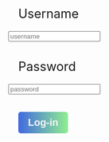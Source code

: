 <DOCTYPE html>
<html lang="en">
<head>
<meta charset="UTF-8">
<title>Normal log in form</title>
<style type="text/css">
form{
width: 600px;
margin: 200px auto;
}
div{
width: 100%;
margin: 15px auto;
}
label{
display: block;
padding: 20px;
font-size: 25px;
}

input{
width: 96%;
padding: 10px;
border: 1px solid #797979;
font-size: 20px;
margin-left: 20px;
border-radius: 3px;
}
button{
margin: 20px;
padding: 10px;
width: 100px;
border: none;
outline: none;
cursor: pointer;
border-radius: 5px;
font-size: 20px;
font-weight: bold;
color: whitesmoke;
background: linear-gradient(90deg, royalblue, lightgreen);
}
span{
display:block;
margin-left: 20px;
color: red;
font-style: italic;
</style>
</head>
<body>

<form action="swipe.html" method="POST">
<div>
<label for="username">Username</label>
<input type="text" name="username" placeholder="username">
<span></span>
</div>
<div>
<label for="password">Password</label>
<input type="password" name="password" placeholder="password">
<span></span>
</div>
<button id="log-in">Log-in</button>
</form>
</html>
<script type="text/javascript">
window.onload = ()=>{
this.sessionStorage.setItem("username", "sakos_userooo");
this.sessionStorage.setItem("password", "sakos_passwordooo");
}

var input = document.getElementsByTagName('input');
var input = document.getElementsById('log-in');
var form = document.querySelector('form');
form.onsubmit = ()=>{return false}

login.onclick = ()=>{
if ((input[0].value != "") && (input[1].value != ""))
{
if ((input[0].value == sessionStorage.setItem("username")) && (input[0].value == sessionStorage.setItem("password")))
{
form.onsubmit = ()=>{return 1}
document.cookie = "username"+input[0].value;
document.cookie = "password"+input[1].value;
}
else
{
if ((input[0].value != sessionStorage.setItem("username")));
{
input[0].nextElementSibling.textContent = "Username NOT match";
setTimeout(()=>{
input[0].nextElementSibling.textContent = "";
}, 2000);
}
if ((input[1].value != sessionStorage.setItem("password")))
{
input[1].nextElementSibling.textContent = "password NOT match";
setTimeout(()=>{
input[1].nextElementSibling.textContent = "";
}, 2000);
}
}
}
else
{
if (input[0].value == "")
{
input[0].nextElementSibling.textContent = "Username is empty";
setTimeout(()=>{
input[0].nextElementSibling.textContent = "";
}, 2000);
}
if (input[0].value == "")
{
input[1].nextElementSibling.textContent = "Password is empty";
setTimeout(()=>{
input[1].nextElementSibling.textContent = "";
}, 2000);
}
}
</script>


